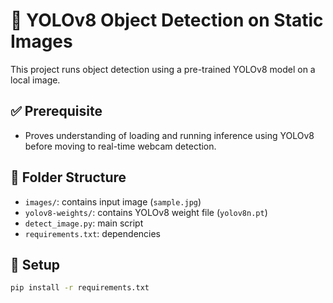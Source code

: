 # 🧠 YOLOv8 Object Detection on Static Images

This project runs object detection using a pre-trained YOLOv8 model on a local image.

## ✅ Prerequisite

- Proves understanding of loading and running inference using YOLOv8 before moving to real-time webcam detection.

## 📂 Folder Structure

- `images/`: contains input image (`sample.jpg`)
- `yolov8-weights/`: contains YOLOv8 weight file (`yolov8n.pt`)
- `detect_image.py`: main script
- `requirements.txt`: dependencies

## 🔧 Setup

```bash
pip install -r requirements.txt
